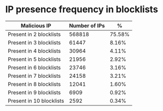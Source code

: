 # IP presence frequency in blocklists
| Malicious IP | Number of IPs | % |
|----|----|----|
| Present in 2 blocklists | 568818 | 75.58% |
| Present in 3 blocklists | 61447 | 8.16% |
| Present in 4 blocklists | 30964 | 4.11% |
| Present in 5 blocklists | 21956 | 2.92% |
| Present in 6 blocklists | 23746 | 3.16% |
| Present in 7 blocklists | 24158 | 3.21% |
| Present in 8 blocklists | 12041 | 1.60% |
| Present in 9 blocklists | 6909 | 0.92% |
| Present in 10 blocklists | 2592 | 0.34% |
